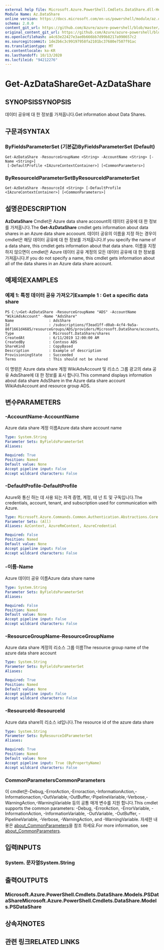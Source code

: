 ```yaml
---
external help file: Microsoft.Azure.PowerShell.Cmdlets.DataShare.dll-Help.xml
Module Name: Az.DataShare
online version: https://docs.microsoft.com/en-us/powershell/module/az.datashare/get-azdatashare
schema: 2.0.0
content_git_url: https://github.com/Azure/azure-powershell/blob/master/src/DataShare/DataShare/help/Get-AzDataShare.md
original_content_git_url: https://github.com/Azure/azure-powershell/blob/master/src/DataShare/DataShare/help/Get-AzDataShare.md
ms.openlocfilehash: a4c63e22427e3ae0b666bb7d99b8217a990657c2
ms.sourcegitcommit: 1de2b6c3c99197958fa2101bc37680e7507f91ac
ms.translationtype: MT
ms.contentlocale: ko-KR
ms.lasthandoff: 10/13/2020
ms.locfileid: "94212276"
---
```

# <span data-ttu-id="44fac-101">Get-AzDataShare</span><span class="sxs-lookup"><span data-stu-id="44fac-101">Get-AzDataShare</span></span>

## <span data-ttu-id="44fac-102">SYNOPSIS</span><span class="sxs-lookup"><span data-stu-id="44fac-102">SYNOPSIS</span></span>
<span data-ttu-id="44fac-103">데이터 공유에 대 한 정보를 가져옵니다.</span><span class="sxs-lookup"><span data-stu-id="44fac-103">Get information about Data Shares.</span></span>

## <span data-ttu-id="44fac-104">구문과</span><span class="sxs-lookup"><span data-stu-id="44fac-104">SYNTAX</span></span>

### <span data-ttu-id="44fac-105">ByFieldsParameterSet (기본값)</span><span class="sxs-lookup"><span data-stu-id="44fac-105">ByFieldsParameterSet (Default)</span></span>
```
Get-AzDataShare -ResourceGroupName <String> -AccountName <String> [-Name <String>]
 [-DefaultProfile <IAzureContextContainer>] [<CommonParameters>]
```

### <span data-ttu-id="44fac-106">ByResourceIdParameterSet</span><span class="sxs-lookup"><span data-stu-id="44fac-106">ByResourceIdParameterSet</span></span>
```
Get-AzDataShare -ResourceId <String> [-DefaultProfile <IAzureContextContainer>] [<CommonParameters>]
```

## <span data-ttu-id="44fac-107">설명은</span><span class="sxs-lookup"><span data-stu-id="44fac-107">DESCRIPTION</span></span>
<span data-ttu-id="44fac-108">**AzDataShare** Cmdlet은 Azure data share accoount의 데이터 공유에 대 한 정보를 가져옵니다.</span><span class="sxs-lookup"><span data-stu-id="44fac-108">The **Get-AzDataShare** cmdlet gets information about data shares in an Azure data share accoount.</span></span>
<span data-ttu-id="44fac-109">데이터 공유의 이름을 지정 하는 경우이 cmdlet은 해당 데이터 공유에 대 한 정보를 가져옵니다.</span><span class="sxs-lookup"><span data-stu-id="44fac-109">If you specify the name of a data share, this cmdlet gets information about that data share.</span></span>
<span data-ttu-id="44fac-110">이름을 지정 하지 않으면이 cmdlet은 Azure 데이터 공유 계정의 모든 데이터 공유에 대 한 정보를 가져옵니다.</span><span class="sxs-lookup"><span data-stu-id="44fac-110">If you do not specify a name, this cmdlet gets information about all of the data shares in an Azure data share account.</span></span>

## <span data-ttu-id="44fac-111">예제의</span><span class="sxs-lookup"><span data-stu-id="44fac-111">EXAMPLES</span></span>

### <span data-ttu-id="44fac-112">예제 1: 특정 데이터 공유 가져오기</span><span class="sxs-lookup"><span data-stu-id="44fac-112">Example 1 : Get a specific data share</span></span>
```
PS C:\>Get-AzDataShare -ResourceGroupName "ADS" -AccountName "WikiAdsAccount" -Name "AdsShare"
Name                : AdsShare
Id                  : /subscriptions/f3ead1ff-d0ab-4cf4-9a5a-86f1661d4685/resourceGroups/ADS/providers/Microsoft.DataShare/accounts/WikiAdsAccount/shares/AdsShare
Type                : Microsoft.DataShare/shares
CreatedAt           : 6/11/2019 12:00:00 AM
CreatedBy           : Contoso ADS
ShareKind           : CopyBased
Description         : Example of description  
ProvisioningState   : Succeeded
Terms               : This should not be shared
```

<span data-ttu-id="44fac-113">이 명령은 Azure data share 계정 WikiAdsAccount 및 리소스 그룹 광고의 data 공유 AdsShare에 대 한 정보를 표시 합니다.</span><span class="sxs-lookup"><span data-stu-id="44fac-113">This command displays information about data share AdsShare in the Azure data share account WikiAdsAccount and resource group ADS.</span></span>

## <span data-ttu-id="44fac-114">변수</span><span class="sxs-lookup"><span data-stu-id="44fac-114">PARAMETERS</span></span>

### <span data-ttu-id="44fac-115">-AccountName</span><span class="sxs-lookup"><span data-stu-id="44fac-115">-AccountName</span></span>
<span data-ttu-id="44fac-116">Azure data share 계정 이름</span><span class="sxs-lookup"><span data-stu-id="44fac-116">Azure data share account name</span></span>

```yaml
Type: System.String
Parameter Sets: ByFieldsParameterSet
Aliases:

Required: True
Position: Named
Default value: None
Accept pipeline input: False
Accept wildcard characters: False
```

### <span data-ttu-id="44fac-117">-DefaultProfile</span><span class="sxs-lookup"><span data-stu-id="44fac-117">-DefaultProfile</span></span>
<span data-ttu-id="44fac-118">Azure와 통신 하는 데 사용 되는 자격 증명, 계정, 테 넌 트 및 구독입니다.</span><span class="sxs-lookup"><span data-stu-id="44fac-118">The credentials, account, tenant, and subscription used for communication with Azure.</span></span>

```yaml
Type: Microsoft.Azure.Commands.Common.Authentication.Abstractions.Core.IAzureContextContainer
Parameter Sets: (All)
Aliases: AzContext, AzureRmContext, AzureCredential

Required: False
Position: Named
Default value: None
Accept pipeline input: False
Accept wildcard characters: False
```

### <span data-ttu-id="44fac-119">-이름</span><span class="sxs-lookup"><span data-stu-id="44fac-119">-Name</span></span>
<span data-ttu-id="44fac-120">Azure 데이터 공유 이름</span><span class="sxs-lookup"><span data-stu-id="44fac-120">Azure data share name</span></span>

```yaml
Type: System.String
Parameter Sets: ByFieldsParameterSet
Aliases:

Required: False
Position: Named
Default value: None
Accept pipeline input: False
Accept wildcard characters: False
```

### <span data-ttu-id="44fac-121">-ResourceGroupName</span><span class="sxs-lookup"><span data-stu-id="44fac-121">-ResourceGroupName</span></span>
<span data-ttu-id="44fac-122">Azure data share 계정의 리소스 그룹 이름</span><span class="sxs-lookup"><span data-stu-id="44fac-122">The resource group name of the azure data share account</span></span>

```yaml
Type: System.String
Parameter Sets: ByFieldsParameterSet
Aliases:

Required: True
Position: Named
Default value: None
Accept pipeline input: False
Accept wildcard characters: False
```

### <span data-ttu-id="44fac-123">-ResourceId</span><span class="sxs-lookup"><span data-stu-id="44fac-123">-ResourceId</span></span>
<span data-ttu-id="44fac-124">Azure data share의 리소스 id입니다.</span><span class="sxs-lookup"><span data-stu-id="44fac-124">The resource id of the azure data share</span></span>

```yaml
Type: System.String
Parameter Sets: ByResourceIdParameterSet
Aliases:

Required: True
Position: Named
Default value: None
Accept pipeline input: True (ByPropertyName)
Accept wildcard characters: False
```

### <span data-ttu-id="44fac-125">CommonParameters</span><span class="sxs-lookup"><span data-stu-id="44fac-125">CommonParameters</span></span>
<span data-ttu-id="44fac-126">이 cmdlet은-Debug,-ErrorAction,-Erroraction,-InformationAction,-Informationaction,-OutVariable,-OutBuffer,-PipelineVariable,-Verbose,-WarningAction,-WarningVariable 등의 공통 매개 변수를 지원 합니다.</span><span class="sxs-lookup"><span data-stu-id="44fac-126">This cmdlet supports the common parameters: -Debug, -ErrorAction, -ErrorVariable, -InformationAction, -InformationVariable, -OutVariable, -OutBuffer, -PipelineVariable, -Verbose, -WarningAction, and -WarningVariable.</span></span> <span data-ttu-id="44fac-127">자세한 내용은 [about_CommonParameters](http://go.microsoft.com/fwlink/?LinkID=113216)을 참조 하세요.</span><span class="sxs-lookup"><span data-stu-id="44fac-127">For more information, see [about_CommonParameters](http://go.microsoft.com/fwlink/?LinkID=113216).</span></span>

## <span data-ttu-id="44fac-128">입력</span><span class="sxs-lookup"><span data-stu-id="44fac-128">INPUTS</span></span>

### <span data-ttu-id="44fac-129">System. 문자열</span><span class="sxs-lookup"><span data-stu-id="44fac-129">System.String</span></span>

## <span data-ttu-id="44fac-130">출력</span><span class="sxs-lookup"><span data-stu-id="44fac-130">OUTPUTS</span></span>

### <span data-ttu-id="44fac-131">Microsoft.Azure.PowerShell.Cmdlets.DataShare.Models.PSDataShare</span><span class="sxs-lookup"><span data-stu-id="44fac-131">Microsoft.Azure.PowerShell.Cmdlets.DataShare.Models.PSDataShare</span></span>

## <span data-ttu-id="44fac-132">상속자</span><span class="sxs-lookup"><span data-stu-id="44fac-132">NOTES</span></span>

## <span data-ttu-id="44fac-133">관련 링크</span><span class="sxs-lookup"><span data-stu-id="44fac-133">RELATED LINKS</span></span>
